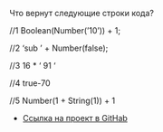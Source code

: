 Что вернут следующие строки кода?

//1
Boolean(Number(’10’)) + 1;

//2
‘sub ’ + Number(false);

//3
16  *  ‘      91    ‘

//4
true-70

//5
Number(1 + String(1)) + 1


* [Ссылка на проект в GitHab](https://github.com/EShka0707/js_studies.git)
